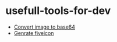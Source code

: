 # usefull-tools-for-dev

- [Convert image to base64](https://onlineimagetools.com/convert-image-to-base64)
- [Genrate fiveicon](https://favicon.io/)
